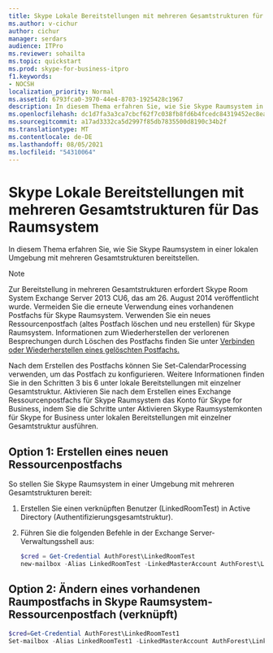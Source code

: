 ```yaml
---
title: Skype Lokale Bereitstellungen mit mehreren Gesamtstrukturen für Das Raumsystem
ms.author: v-cichur
author: cichur
manager: serdars
audience: ITPro
ms.reviewer: sohailta
ms.topic: quickstart
ms.prod: skype-for-business-itpro
f1.keywords:
- NOCSH
localization_priority: Normal
ms.assetid: 6793fca0-3970-44e4-8703-1925428c1967
description: In diesem Thema erfahren Sie, wie Sie Skype Raumsystem in einer lokalen Umgebung mit mehreren Gesamtstrukturen bereitstellen.
ms.openlocfilehash: dc1d7fa3a3ca7cbcf62f7c038fb8fd6b4fcedc84319452ec8eaf02781f311bf3
ms.sourcegitcommit: a17ad3332ca5d2997f85db7835500d8190c34b2f
ms.translationtype: MT
ms.contentlocale: de-DE
ms.lasthandoff: 08/05/2021
ms.locfileid: "54310064"
---
```

# <a name="skype-room-system-multiple-forest-on-premises-deployments"></a>Skype Lokale Bereitstellungen mit mehreren Gesamtstrukturen für Das Raumsystem
 
In diesem Thema erfahren Sie, wie Sie Skype Raumsystem in einer lokalen Umgebung mit mehreren Gesamtstrukturen bereitstellen.
  
> [!NOTE]
> Zur Bereitstellung in mehreren Gesamtstrukturen erfordert Skype Room System Exchange Server 2013 CU6, das am 26. August 2014 veröffentlicht wurde. Vermeiden Sie die erneute Verwendung eines vorhandenen Postfachs für Skype Raumsystem. Verwenden Sie ein neues Ressourcenpostfach (altes Postfach löschen und neu erstellen) für Skype Raumsystem. Informationen zum Wiederherstellen der verlorenen Besprechungen durch Löschen des Postfachs finden Sie unter [Verbinden oder Wiederherstellen eines gelöschten Postfachs.](/exchange/connect-or-restore-a-deleted-mailbox-exchange-2013-help) 
  
Nach dem Erstellen des Postfachs können Sie Set-CalendarProcessing verwenden, um das Postfach zu konfigurieren. Weitere Informationen finden Sie in den Schritten 3 bis 6 unter lokale Bereitstellungen mit einzelner Gesamtstruktur. Aktivieren Sie nach dem Erstellen eines Exchange Ressourcenpostfachs für Skype Raumsystem das Konto für Skype for Business, indem Sie die Schritte unter Aktivieren Skype Raumsystemkonten für Skype for Business unter lokalen Bereitstellungen mit einzelner Gesamtstruktur ausführen.
  
## <a name="option-1-create-a-new-resource-mailbox"></a>Option 1: Erstellen eines neuen Ressourcenpostfachs

So stellen Sie Skype Raumsystem in einer Umgebung mit mehreren Gesamtstrukturen bereit:
  
1. Erstellen Sie einen verknüpften Benutzer (LinkedRoomTest) in Active Directory (Authentifizierungsgesamtstruktur).
    
2. Führen Sie die folgenden Befehle in der Exchange Server-Verwaltungsshell aus:
    
   ```powershell
   $cred = Get-Credential AuthForest\LinkedRoomTest
   new-mailbox -Alias LinkedRoomTest -LinkedMasterAccount AuthForest\LinkedRoomTest -LinkedDomainController AuthForest-4939.AuthForest.extest.contoso.com -UserPrincipalName LinkedRoomTest@ExchangeForest.contoso.comm -Name LinkedRoomTest -LinkedCredential $cred -LinkedRoom
   ```

## <a name="option-2-change-an-existing-room-mailbox-to-skype-room-system-linked-resource-mailbox"></a>Option 2: Ändern eines vorhandenen Raumpostfachs in Skype Raumsystem-Ressourcenpostfach (verknüpft)

```powershell
$cred=Get-Credential AuthForest\LinkedRoomTest1
Set-mailbox -Alias LinkedRoomTest1 -LinkedMasterAccount AuthForest\LinkedRoomTest1 -LinkedDomainController AuthForest-4939.AuthForest.extest.contoso.com -Name LinkedRoomTest1 -LinkedCredential $cred -Identity LinkedRoomTest1
```